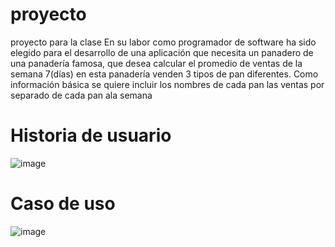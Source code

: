 # proyecto
proyecto para la clase 
En su labor como programador de software ha sido elegido para el desarrollo de una aplicación que necesita un panadero de una panadería famosa, que desea calcular el promedio de ventas de la semana 7(días) en esta panadería venden 3 tipos de pan diferentes. Como información básica se quiere incluir los nombres de cada pan las ventas por separado de cada pan ala semana
# Historia de usuario
![image](https://github.com/darknaran/proyecto/assets/112526473/0452be5e-9da5-42bc-b2a7-fdd6bd1b6f93)
# Caso de uso
![image](https://github.com/darknaran/proyecto/assets/112526473/47d94ae7-5e60-4a05-866e-2fc44e5dbc52)
